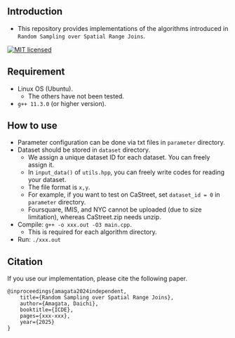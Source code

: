 ## Introduction
* This repository provides implementations of the algorithms introduced in `Random Sampling over Spatial Range Joins`.

[![MIT licensed](https://img.shields.io/badge/license-MIT-yellow.svg)](https://github.com/amgt-d1/RS-over-SRJ/blob/main/license.txt)

## Requirement
* Linux OS (Ubuntu).
   * The others have not been tested.
* `g++ 11.3.0` (or higher version).

## How to use
* Parameter configuration can be done via txt files in `parameter` directory.
* Dataset should be stored in `dataset` directory.
	* We assign a unique dataset ID for each dataset. You can freely assign it.
	* In `input_data()` of `utils.hpp`, you can freely write codes for reading your dataset.
	* The file format is `x,y`.
    * For example, if you want to test on CaStreet, set `dataset_id = 0`  in `parameter` directory.
    * Foursquare, IMIS, and NYC cannot be uploaded (due to size limitation), whereas CaStreet.zip needs unzip.
* Compile: `g++ -o xxx.out -O3 main.cpp`.
  	* This is required for each algorithm directory.
* Run: `./xxx.out`

## Citation
If you use our implementation, please cite the following paper.
``` 
@inproceedings{amagata2024independent,  
    title={Random Sampling over Spatial Range Joins},  
    author={Amagata, Daichi},  
    booktitle={ICDE},  
    pages={xxx-xxx},  
    year={2025}  
}
``` 
